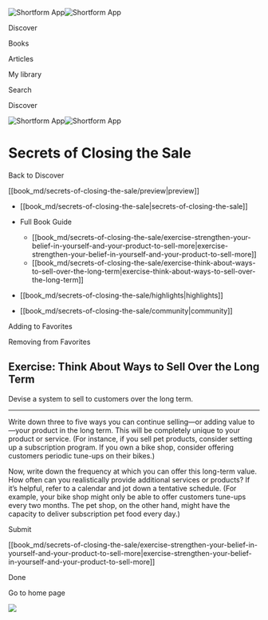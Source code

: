 ![Shortform App](/img/logo.36a2399e.svg)![Shortform App](/img/logo-dark.70c1b072.svg)

Discover

Books

Articles

My library

Search

Discover

![Shortform App](/img/logo.36a2399e.svg)![Shortform App](/img/logo-dark.70c1b072.svg)

# Secrets of Closing the Sale

Back to Discover

[[book_md/secrets-of-closing-the-sale/preview|preview]]

  * [[book_md/secrets-of-closing-the-sale|secrets-of-closing-the-sale]]
  * Full Book Guide

    * [[book_md/secrets-of-closing-the-sale/exercise-strengthen-your-belief-in-yourself-and-your-product-to-sell-more|exercise-strengthen-your-belief-in-yourself-and-your-product-to-sell-more]]
    * [[book_md/secrets-of-closing-the-sale/exercise-think-about-ways-to-sell-over-the-long-term|exercise-think-about-ways-to-sell-over-the-long-term]]
  * [[book_md/secrets-of-closing-the-sale/highlights|highlights]]
  * [[book_md/secrets-of-closing-the-sale/community|community]]



Adding to Favorites 

Removing from Favorites 

## Exercise: Think About Ways to Sell Over the Long Term

Devise a system to sell to customers over the long term.

* * *

Write down three to five ways you can continue selling—or adding value to—your product in the long term. This will be completely unique to your product or service. (For instance, if you sell pet products, consider setting up a subscription program. If you own a bike shop, consider offering customers periodic tune-ups on their bikes.)

Now, write down the frequency at which you can offer this long-term value. How often can you realistically provide additional services or products? If it’s helpful, refer to a calendar and jot down a tentative schedule. (For example, your bike shop might only be able to offer customers tune-ups every two months. The pet shop, on the other hand, might have the capacity to deliver subscription pet food every day.)

Submit 

[[book_md/secrets-of-closing-the-sale/exercise-strengthen-your-belief-in-yourself-and-your-product-to-sell-more|exercise-strengthen-your-belief-in-yourself-and-your-product-to-sell-more]]

Done

Go to home page 

![](https://bat.bing.com/action/0?ti=56018282&Ver=2&mid=71d4bc55-9562-4a79-87be-a402bd6a7ab4&sid=f30c5e70639211ee87d33f0876d93783&vid=f30c9700639211eeb3a75d830392c94f&vids=0&msclkid=N&pi=0&lg=en-US&sw=800&sh=600&sc=24&nwd=1&tl=Shortform%20%7C%20Book&p=https%3A%2F%2Fwww.shortform.com%2Fapp%2Fbook%2Fsecrets-of-closing-the-sale%2Fexercise-think-about-ways-to-sell-over-the-long-term&r=&lt=345&evt=pageLoad&sv=1&rn=759265)
